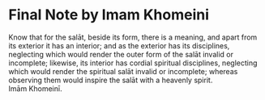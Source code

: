 Final Note by Imam Khomeini
===========================

Know that for the salāt, beside its form, there is a meaning, and apart
from its exterior it has an interior; and as the exterior has its
disciplines, neglecting which would render the outer form of the salāt
invalid or incomplete; likewise, its interior has cordial spiritual
disciplines, neglecting which would render the spiritual salāt invalid
or incomplete; whereas observing them would inspire the salāt with a
heavenly spirit.  
 Imām Khomeinī.


